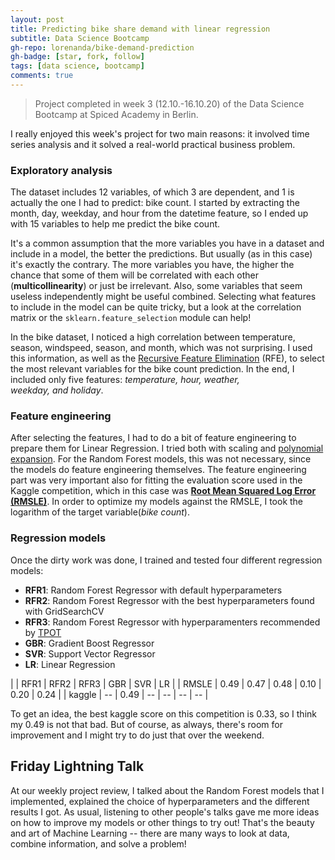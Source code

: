 ```yaml
---
layout: post
title: Predicting bike share demand with linear regression
subtitle: Data Science Bootcamp
gh-repo: lorenanda/bike-demand-prediction
gh-badge: [star, fork, follow]
tags: [data science, bootcamp]
comments: true
---
```


>Project completed in week 3 (12.10.-16.10.20) of the Data Science Bootcamp at Spiced Academy in Berlin.

I really enjoyed this week's project for two main reasons: it involved time series analysis and it solved a real-world practical business problem.

### Exploratory analysis

The dataset includes 12 variables, of which 3 are dependent, and 1 is actually the one I had to predict: bike count. I started by extracting the month, day, weekday, and hour from the datetime feature, so I ended up with 15 variables to help me predict the bike count.

It's a common assumption that the more variables you have in a dataset and include in a model, the better the predictions. But usually (as in this case) it's exactly the contrary. The more variables you have, the higher the chance that some of them will be correlated with each other (**multicollinearity**) or just be irrelevant. Also, some variables that seem useless independently might be useful combined. Selecting what features to include in the model can be quite tricky, but a look at the correlation matrix or the `sklearn.feature_selection` module can help!

In the bike dataset, I noticed a high correlation between temperature, season, windspeed, season, and month, which was not surprising. I used this information, as well as the [Recursive Feature Elimination](https://scikit-learn.org/stable/modules/generated/sklearn.feature_selection.RFE.html) (RFE), to select the most relevant variables for the bike count prediction. In the end, I included only five features: *temperature, hour, weather, weekday, *and* holiday*.

### Feature engineering

After selecting the features, I had to do a bit of feature engineering to prepare them for Linear Regression. I tried both with scaling and [polynomial expansion](https://scikit-learn.org/stable/modules/generated/sklearn.preprocessing.PolynomialFeatures.html?highlight=polynomial#sklearn.preprocessing.PolynomialFeatures). For the Random Forest models, this was not necessary, since the models do feature engineering themselves. The feature engineering part was very important also for fitting the evaluation score used in the Kaggle competition, which in this case was **[Root Mean Squared Log Error (RMSLE)](https://www.kaggle.com/carlolepelaars/understanding-the-metric-rmsle)**. In order to optimize my models against the RMSLE, I took the logarithm of the target variable(*bike count*).

### Regression models

Once the dirty work was done, I trained and tested four different regression models:

-   **RFR1**: Random Forest Regressor with default hyperparameters
-   **RFR2**: Random Forest Regressor with the best hyperparameters found with GridSearchCV
-   **RFR3**: Random Forest Regressor with hyperparamenters recommended by [TPOT](http://epistasislab.github.io/tpot/)
-   **GBR**: Gradient Boost Regressor
-   **SVR**: Support Vector Regressor
-   **LR**: Linear Regression

|  | RFR1 | RFR2 | RFR3 | GBR | SVR | LR |
| RMSLE | 0.49 | 0.47 | 0.48 | 0.10 | 0.20 | 0.24 |
| kaggle | -- | 0.49 | -- | -- | -- | -- |

To get an idea, the best kaggle score on this competition is 0.33, so I think my 0.49 is not that bad. But of course, as always, there's room for improvement and I might try to do just that over the weekend.

Friday Lightning Talk
---------------------

At our weekly project review, I talked about the Random Forest models that I implemented, explained the choice of hyperparameters and the different results I got. As usual, listening to other people's talks gave me more ideas on how to improve my models or other things to try out! That's the beauty and art of Machine Learning -- there are many ways to look at data, combine information, and solve a problem!